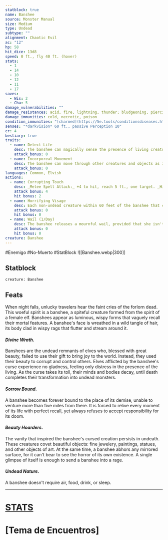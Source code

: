 ```yaml
---
statblock: true
name: Banshee
source: Monster Manual
size: Medium
type: Undead
subtype: ""
alignment: Chaotic Evil
ac: "12"
hp: 58
hit_dice: 13d8
speed: 0 ft., fly 40 ft. (hover)
stats:
  - 1
  - 14
  - 10
  - 12
  - 11
  - 17
saves:
  - Wis: 2
  - Cha: 5
damage_vulnerabilities: ""
damage_resistances: acid, fire, lightning, thunder; bludgeoning, piercing, and slashing from nonmagical attacks
damage_immunities: cold, necrotic, poison
condition_immunities: "[charmed](https://5e.tools/conditionsdiseases.html#charmed_phb), [exhaustion](https://5e.tools/conditionsdiseases.html#exhaustion_phb), [frightened](https://5e.tools/conditionsdiseases.html#frightened_phb), [grappled](https://5e.tools/conditionsdiseases.html#grappled_phb), [paralyzed](https://5e.tools/conditionsdiseases.html#paralyzed_phb), [petrified](https://5e.tools/conditionsdiseases.html#petrified_phb), [poisoned](https://5e.tools/conditionsdiseases.html#poisoned_phb), [prone](https://5e.tools/conditionsdiseases.html#prone_phb), [restrained](https://5e.tools/conditionsdiseases.html#restrained_phb)"
senses: "*darkvision* 60 ft., passive Perception 10"
cr: 4
bestiary: true
traits:
  - name: Detect Life
    desc: The banshee can magically sense the presence of living creatures up to 5 miles away that aren't undead or constructs. She knows the general direction they're in but not their exact locations.
    attack_bonus: 0
  - name: Incorporeal Movement
    desc: The banshee can move through other creatures and objects as if they were [difficult terrain](https://5e.tools/quickreference.html#bookref-quick,3,difficult%20terrain). She takes 5 (1d10) force damage if she ends her turn inside an object.
    attack_bonus: 0
languages: Common, Elvish
actions:
  - name: Corrupting Touch
    desc: _Melee Spell Attack:_ +4 to hit, reach 5 ft., one target. _Hit:_ 12 (3d6 + 2) necrotic damage.
    attack bonus: 4
    hit bonus: 2
  - name: Horrifying Visage
    desc: Each non-undead creature within 60 feet of the banshee that can see her must succeed on a DC 13 Wisdom saving throw or be [frightened](https://5e.tools/conditionsdiseases.html#frightened_phb) for 1 minute. A [frightened](https://5e.tools/conditionsdiseases.html#frightened_phb) target can repeat the saving throw at the end of each of its turns, with disadvantage if the banshee is within line of sight, ending the effect on itself on a success. If a target's saving throw is successful or the effect ends for it, the target is immune to the banshee's Horrifying Visage for the next 24 hours.
    attack bonus: 0
    hit bonus: 0
  - name: Wail (1/Day)
    desc: The banshee releases a mournful wail, provided that she isn't in sunlight. This wail has no effect on constructs and undead. All other creatures within 30 feet of her that can hear her must make a DC 13 Constitution saving throw. On a failure, a creature drops to 0 hit points. On a success, a creature takes 10 (3d6) psychic damage.
    attack bonus: 0
    hit bonus: 0
creature: Banshee
---
```

#Enemigo #No-Muerto #StatBlock
![[Banshee.webp|300]]
## Statblock
```statblock
creature: Banshee
```
## Feats
When night falls, unlucky travelers hear the faint cries of the forlorn dead. This woeful spirit is a banshee, a spiteful creature formed from the spirit of a female elf. Banshees appear as luminous, wispy forms that vaguely recall their mortal features. A banshee's face is wreathed in a wild tangle of hair, its body clad in wispy rags that flutter and stream around it.
#### ***Divine Wrath.***
Banshees are the undead remnants of elves who, blessed with great beauty, failed to use their gift to bring joy to the world. Instead, they used their beauty to corrupt and control others. Elves afflicted by the banshee's curse experience no gladness, feeling only distress in the presence of the living. As the curse takes its toll, their minds and bodies decay, until death completes their transformation into undead monsters.
#### ***Sorrow Bound.***
A banshee becomes forever bound to the place of its demise, unable to venture more than five miles from there. It is forced to relive every moment of its life with perfect recall, yet always refuses to accept responsibility for its doom.
#### ***Beauty Hoarders.***
The vanity that inspired the banshee's cursed creation persists in undeath. These creatures covet beautiful objects: fine jewelery, paintings, statues, and other objects of art. At the same time, a banshee abhors any mirrored surface, for it can't bear to see the horror of its own existence. A single glimpse of itself is enough to send a banshee into a rage.
#### ***Undead Nature.***
A banshee doesn't require air, food, drink, or sleep.
***
# [STATS](https://5e.tools/bestiary.html#banshee_mm)
# [Tema de Encuentros]